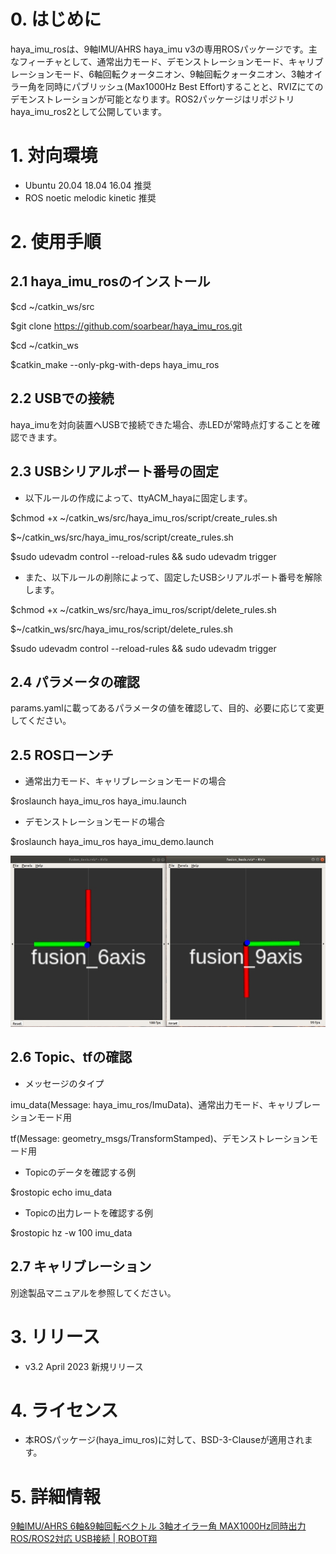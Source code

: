 # 0. はじめに

haya_imu_rosは、9軸IMU/AHRS haya_imu v3の専用ROSパッケージです。主なフィーチャとして、通常出力モード、デモンストレーションモード、キャリブレーションモード、6軸回転クォータニオン、9軸回転クォータニオン、3軸オイラー角を同時にパブリッシュ(Max1000Hz Best Effort)することと、RVIZにてのデモンストレーションが可能となります。ROS2パッケージはリポジトリhaya_imu_ros2として公開しています。

# 1. 対向環境

- Ubuntu 20.04 18.04 16.04 推奨
- ROS noetic melodic kinetic 推奨

# 2. 使用手順

## 2.1 haya_imu_rosのインストール

$cd ~/catkin_ws/src

$git clone https://github.com/soarbear/haya_imu_ros.git

$cd ~/catkin_ws

$catkin_make --only-pkg-with-deps haya_imu_ros

## 2.2 USBでの接続

haya_imuを対向装置へUSBで接続できた場合、赤LEDが常時点灯することを確認できます。

## 2.3 USBシリアルポート番号の固定

- 以下ルールの作成によって、ttyACM_hayaに固定します。

$chmod +x ~/catkin_ws/src/haya_imu_ros/script/create_rules.sh

$~/catkin_ws/src/haya_imu_ros/script/create_rules.sh

$sudo udevadm control --reload-rules && sudo udevadm trigger

- また、以下ルールの削除によって、固定したUSBシリアルポート番号を解除します。

$chmod +x ~/catkin_ws/src/haya_imu_ros/script/delete_rules.sh

$~/catkin_ws/src/haya_imu_ros/script/delete_rules.sh

$sudo udevadm control --reload-rules && sudo udevadm trigger

## 2.4 パラメータの確認

params.yamlに載ってあるパラメータの値を確認して、目的、必要に応じて変更してください。

## 2.5 ROSローンチ

- 通常出力モード、キャリブレーションモードの場合

$roslaunch haya_imu_ros haya_imu.launch

- デモンストレーションモードの場合

$roslaunch haya_imu_ros haya_imu_demo.launch

![alt text](https://github.com/soarbear/haya_imu_ros/blob/main/image/demo_fusion.jpg)

## 2.6 Topic、tfの確認

- メッセージのタイプ

imu_data(Message: haya_imu_ros/ImuData)、通常出力モード、キャリブレーションモード用 

tf(Message: geometry_msgs/TransformStamped)、デモンストレーションモード用

- Topicのデータを確認する例

$rostopic echo imu_data

- Topicの出力レートを確認する例

$rostopic hz -w 100 imu_data

## 2.7 キャリブレーション

別途製品マニュアルを参照してください。

# 3. リリース

- v3.2 April 2023 新規リリース

# 4. ライセンス

- 本ROSパッケージ(haya_imu_ros)に対して、BSD-3-Clauseが適用されます。

# 5. 詳細情報

<a href="https://store.soarcloud.com/products/detail/137" target="_blank">9軸IMU/AHRS 6軸&9軸回転ベクトル 3軸オイラー角 MAX1000Hz同時出力 ROS/ROS2対応 USB接続 | ROBOT翔</a>
